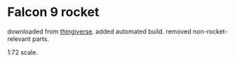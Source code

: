 # Falcon 9 rocket

downloaded from [thingiverse](https://www.thingiverse.com/thing:2914233).
added automated build.
removed non-rocket-relevant parts.

1:72 scale.
